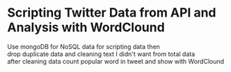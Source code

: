 # Scripting Twitter Data from API and Analysis with WordClound

Use mongoDB for NoSQL data for scripting data then <br>
drop duplicate data and cleaning text I didn't want from total data <br>
after cleaning data count popular word in tweet and show with WordClound
 